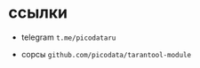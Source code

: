 
# ссылки

- telegram
           `t.me/picodataru`

- сорсы
        `github.com/picodata/tarantool-module`
























